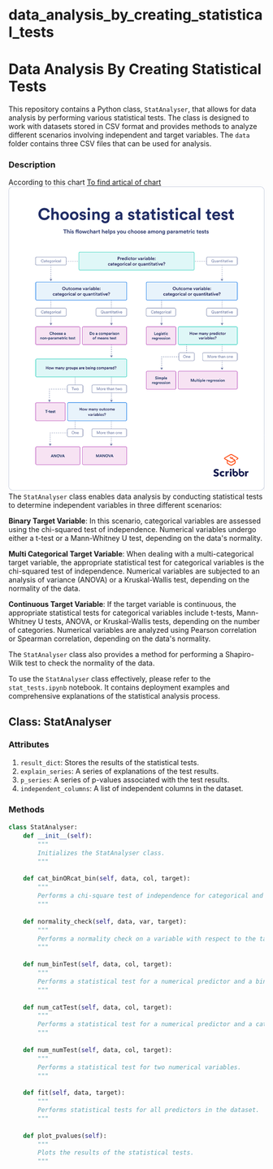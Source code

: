 # data_analysis_by_creating_statistical_tests
# Data Analysis By Creating Statistical Tests

This repository contains a Python class, `StatAnalyser`, that allows for data analysis by performing various statistical tests. The class is designed to work with datasets stored in CSV format and provides methods to analyze different scenarios involving independent and target variables. The `data` folder contains three CSV files that can be used for analysis.
 ### Description
 According to this chart [To find artical of chart](https://www.scribbr.com/statistics/statistical-tests/)
<img src= "https://github.com/Asmaa-Mohy/data_analysis_by_creating_statistical_tests/blob/main/data/flowchart-for-choosing-a-statistical-test.png?raw=true">
The `StatAnalyser` class enables data analysis by conducting statistical tests to determine independent variables in three different scenarios:

**Binary Target Variable**: In this scenario, categorical variables are assessed using the chi-squared test of independence. Numerical variables undergo either a t-test or a Mann-Whitney U test, depending on the data's normality.

**Multi Categorical Target Variable**: When dealing with a multi-categorical target variable, the appropriate statistical test for categorical variables is the chi-squared test of independence. Numerical variables are subjected to an analysis of variance (ANOVA) or a Kruskal-Wallis test, depending on the normality of the data.

**Continuous Target Variable**: If the target variable is continuous, the appropriate statistical tests for categorical variables include t-tests, Mann-Whitney U tests, ANOVA, or Kruskal-Wallis tests, depending on the number of categories. Numerical variables are analyzed using Pearson correlation or Spearman correlation, depending on the data's normality.

The `StatAnalyser` class also provides a method for performing a Shapiro-Wilk test to check the normality of the data.

To use the `StatAnalyser` class effectively, please refer to the `stat_tests.ipynb` notebook. It contains deployment examples and comprehensive explanations of the statistical analysis process.

## Class: StatAnalyser

### Attributes

1. `result_dict`: Stores the results of the statistical tests.
2. `explain_series`: A series of explanations of the test results.
3. `p_series`: A series of p-values associated with the test results.
4. `independent_columns`: A list of independent columns in the dataset.

### Methods

```python
class StatAnalyser:
    def __init__(self):
        """
        Initializes the StatAnalyser class.
        """

    def cat_binORcat_bin(self, data, col, target):
        """
        Performs a chi-square test of independence for categorical and binary variables.
        """

    def normality_check(self, data, var, target):
        """
        Performs a normality check on a variable with respect to the target variable.
        """

    def num_binTest(self, data, col, target):
        """
        Performs a statistical test for a numerical predictor and a binary target variable.
        """

    def num_catTest(self, data, col, target):
        """
        Performs a statistical test for a numerical predictor and a categorical target variable.
        """

    def num_numTest(self, data, col, target):
        """
        Performs a statistical test for two numerical variables.
        """

    def fit(self, data, target):
        """
        Performs statistical tests for all predictors in the dataset.
        """

    def plot_pvalues(self):
        """
        Plots the results of the statistical tests.
        """  
